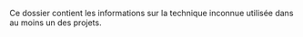 Ce dossier contient les informations sur la technique inconnue utilisée dans au moins un des projets.

